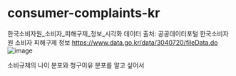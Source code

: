 # consumer-complaints-kr
한국소비자원_소비자_피해구제_정보_시각화
데이터 출처:
공공데이터포털 
한국소비자원 소비자 피해구제 정보
https://www.data.go.kr/data/3040720/fileData.do
![image](https://github.com/user-attachments/assets/c42bbefa-ae0e-4aee-b59d-63a72d92ce6b)

소비규제의 나이 분포와 청구이유 분포를 알고 싶어서
